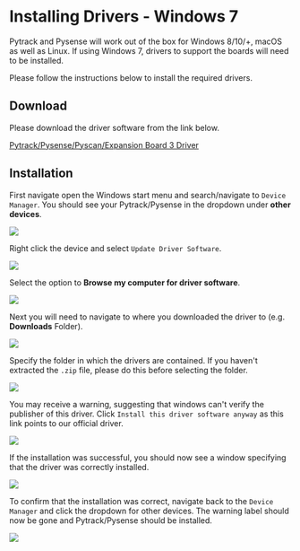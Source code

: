 # Installing Drivers - Windows 7

Pytrack and Pysense will work out of the box for Windows 8/10/+, macOS as well as Linux. If using Windows 7, drivers to support the boards will need to be installed.

Please follow the instructions below to install the required drivers.

## Download

Please download the driver software from the link below.

[Pytrack/Pysense/Pyscan/Expansion Board 3 Driver](https://github.com/pycom/pycom-documentation/blob/master/pytrackpysense/installation/pycom.inf)

## Installation

First navigate open the Windows start menu and search/navigate to `Device Manager`. You should see your Pytrack/Pysense in the dropdown under **other devices**.

![](../../gitbook/assets/win7-1.png)

Right click the device and select `Update Driver Software`.

![](../../gitbook/assets/win7-2%20%281%29.png)

Select the option to **Browse my computer for driver software**.

![](../../gitbook/assets/win7-3.png)

Next you will need to navigate to where you downloaded the driver to \(e.g. **Downloads** Folder\).

![](../../gitbook/assets/win7-4%20%281%29.png)

Specify the folder in which the drivers are contained. If you haven't extracted the `.zip` file, please do this before selecting the folder.

![](../../gitbook/assets/win7-5%20%281%29.png)

You may receive a warning, suggesting that windows can't verify the publisher of this driver. Click `Install this driver software anyway` as this link points to our official driver.

![](../../gitbook/assets/win7-6%20%281%29.png)

If the installation was successful, you should now see a window specifying that the driver was correctly installed.

![](../../gitbook/assets/win7-7.png)

To confirm that the installation was correct, navigate back to the `Device Manager` and click the dropdown for other devices. The warning label should now be gone and Pytrack/Pysense should be installed.

![](../../gitbook/assets/win7-8.png)

